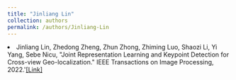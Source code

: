 ```yaml
---
title: "Jinliang Lin"
collection: authors
permalink: /authors/Jinliang-Lin
---
```

 <li> Jinliang Lin,  Zhedong Zheng,  Zhun Zhong,  Zhiming Luo,  Shaozi Li,  Yi Yang,  Sebe Nicu, &quot;Joint Representation Learning and Keypoint Detection for Cross-view Geo-localization.&quot; IEEE Transactions on Image Processing, 2022.'<a href='https://zdzheng.xyz/publication/Joint-Re2022'>[Link]</a> </li>